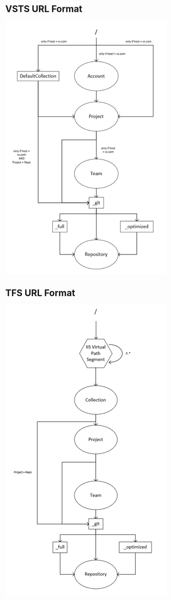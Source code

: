 # VSTS URL Format

![VSTS URL Format](VstsGitUrls.png)

# TFS URL Format

![VSTS URL Format](TfsGitUrls.png)